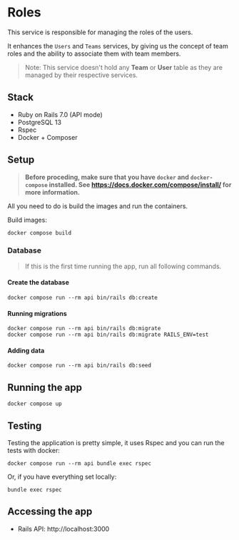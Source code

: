 # Roles

This service is responsible for managing the roles of the users.

It enhances the `Users` and `Teams` services, by giving us the concept of team
roles and  the ability to associate them with team members.

> Note: This service doesn't hold any **Team** or **User** table as they are
> managed by their respective services.

## Stack

- Ruby on Rails 7.0 (API mode)
- PostgreSQL 13
- Rspec
- Docker + Composer

## Setup

> **Before proceding, make sure that you have `docker` and `docker-compose`
installed. See https://docs.docker.com/compose/install/ for more information.**

All you need to do is build the images and run the containers.

Build images:
```shell
docker compose build
```

### Database

> If this is the first time running the app, run all following commands.

#### Create the database
```shell
docker compose run --rm api bin/rails db:create
```

#### Running migrations
```shell
docker compose run --rm api bin/rails db:migrate
docker compose run --rm api bin/rails db:migrate RAILS_ENV=test
```

#### Adding data
```shell
docker compose run --rm api bin/rails db:seed
```

## Running the app

```shell
docker compose up
```

## Testing

Testing the application is pretty simple, it uses Rspec and you can run the
tests with docker:

```shell
docker compose run --rm api bundle exec rspec
```

Or, if you have everything set locally:

```shell
bundle exec rspec
```

## Accessing the app

- Rails API: http://localhost:3000